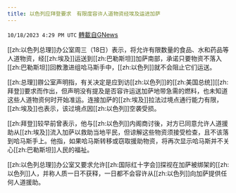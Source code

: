 ```yaml
---
title: 以色列应拜登要求　有限度容许人道物资经埃及运进加萨
---
```

`10/18/2023 4:29 PM UTC` [轉載自GNews](https://gnews.org/articles/1850976)

[[zh:以色列总理]]办公室周三（18日）表示，将允许有限数量的食品、水和药品等人道物资，经[[zh:埃及]]运送到[[zh:巴勒斯坦]]加萨南部，承诺只要物资不落入[[zh:巴勒斯坦]]回教激进组哈马斯手中，[[zh:以色列]]就不会阻止它们运送。

[[zh:总理]]辧公室声明指，有关决定是应到访[[zh:以色列]]的[[zh:美国总统]][[zh:拜登]]要求而作出，但声明没有提及是否容许运送加萨地带急需的燃料，也未知道这些人道物资何时开始准运。连接加萨的[[zh:埃及]]拉法过境点通行能力有限，[[zh:埃及]]也表示，该过境点因[[zh:以色列]]空袭受损。

[[zh:拜登]]较早前曾表示，他与[[zh:以色列]]内阁商讨後，对方已同意允许人道援助从[[zh:埃及]]流入加萨以救助当地平民，但谅解这些物资须接受检查，且不该落到哈马斯手上。他指，如果哈马斯转移或窃取援助物资，将再次显示哈马斯并不关心[[zh:巴勒斯坦]]人民的福祉。

[[zh:以色列总理]]办公室又要求允许[[zh:国际红十字会]]探视在加萨被绑架的[[zh:以色列]]人，并称人质一日不获释，一日都不会容许从[[zh:以色列]]向加萨提供任何人道援助。
